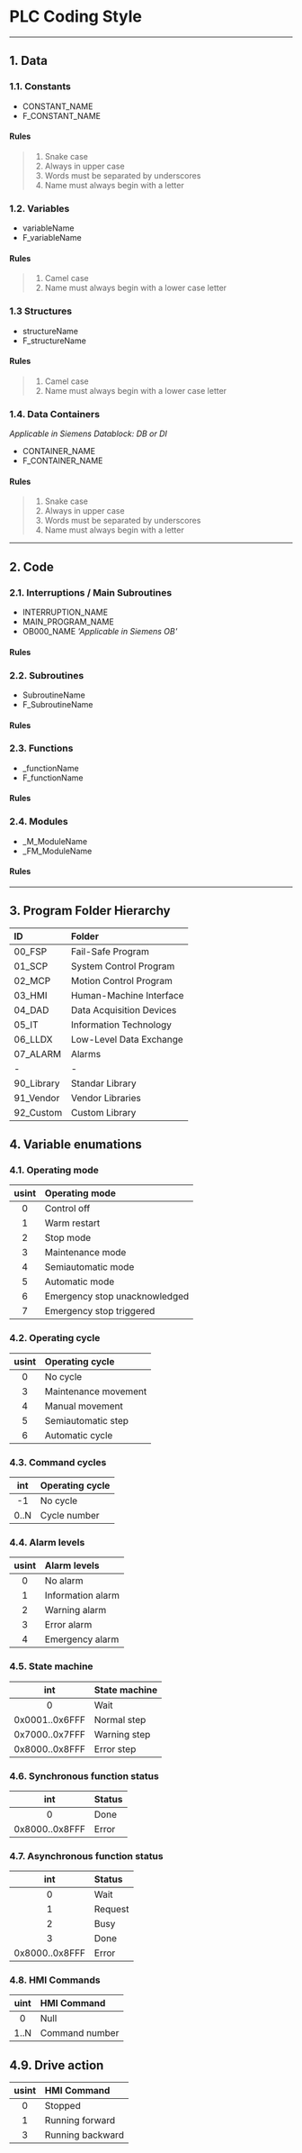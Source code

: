 # PLC Coding Style

--------

## 1. Data

### 1.1. Constants

* CONSTANT_NAME
* F_CONSTANT_NAME

#### Rules

>1. Snake case
>2. Always in upper case
>3. Words must be separated by underscores
>4. Name must always begin with a letter

### 1.2. Variables

* variableName
* F_variableName

#### Rules

>1. Camel case
>2. Name must always begin with a lower case letter

### 1.3 Structures

* structureName
* F_structureName

#### Rules

>1. Camel case
>2. Name must always begin with a lower case letter

### 1.4. Data Containers

_Applicable in Siemens Datablock: DB or DI_

* CONTAINER_NAME
* F_CONTAINER_NAME

#### Rules

>1. Snake case
>2. Always in upper case
>3. Words must be separated by underscores
>4. Name must always begin with a letter

--------

## 2. Code

### 2.1. Interruptions / Main Subroutines

* INTERRUPTION_NAME
* MAIN_PROGRAM_NAME
* OB000_NAME _'Applicable in Siemens OB'_

#### Rules


### 2.2. Subroutines

* SubroutineName
* F_SubroutineName

#### Rules


### 2.3. Functions

* _functionName
* F_functionName

#### Rules


### 2.4. Modules

* _M_ModuleName
* _FM_ModuleName

#### Rules

----

## 3. Program Folder Hierarchy

| ID | Folder |
|:---|:-------|
| 00_FSP | Fail-Safe Program |
| 01_SCP | System Control Program |
| 02_MCP | Motion Control Program |
| 03_HMI | Human-Machine Interface |
| 04_DAD | Data Acquisition Devices |
| 05_IT  | Information Technology |
| 06_LLDX | Low-Level Data Exchange |
| 07_ALARM | Alarms |
| - | - |
| 90_Library | Standar Library |
| 91_Vendor | Vendor Libraries |
| 92_Custom | Custom Library |

## 4. Variable enumations

### 4.1. Operating mode

| usint | Operating mode |
|:-----:|:---------------|
| 0 | Control off |
| 1 | Warm restart |
| 2 | Stop mode |
| 3 | Maintenance mode |
| 4 | Semiautomatic mode |
| 5 | Automatic mode |
| 6 | Emergency stop unacknowledged |
| 7 | Emergency stop triggered |

### 4.2. Operating cycle

| usint | Operating cycle |
|:-----:|:----------------|
| 0 | No cycle |
| 3 | Maintenance movement |
| 4 | Manual movement |
| 5 | Semiautomatic step |
| 6 | Automatic cycle |

### 4.3. Command cycles

| int | Operating cycle |
|:---:|:----------------|
| -1 | No cycle |
| 0..N | Cycle number |

### 4.4. Alarm levels

| usint | Alarm levels |
|:---:|:----------------|
| 0 | No alarm |
| 1 | Information alarm |
| 2 | Warning alarm |
| 3 | Error alarm |
| 4 | Emergency alarm |

### 4.5. State machine

| int | State machine |
|:---:|:--------------|
| 0 | Wait |
| 0x0001..0x6FFF | Normal step |
| 0x7000..0x7FFF | Warning step |
| 0x8000..0x8FFF | Error step |

### 4.6. Synchronous function status

| int | Status |
|:---:|:-------|
| 0 | Done |
| 0x8000..0x8FFF | Error |

### 4.7. Asynchronous function status

| int | Status |
|:---:|:-------|
| 0 | Wait |
| 1 | Request |
| 2 | Busy |
| 3 | Done |
| 0x8000..0x8FFF | Error |

### 4.8. HMI Commands

| uint | HMI Command |
|:----:|:------------|
| 0 | Null |
| 1..N | Command number |


## 4.9. Drive action

| usint | HMI Command |
|:----:|:------------|
| 0 | Stopped |
| 1 | Running forward |
| 3 | Running backward |

